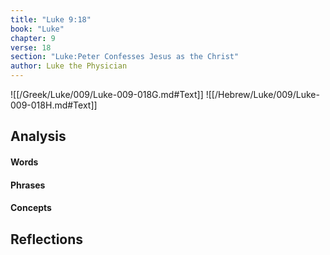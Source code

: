 ```yaml
---
title: "Luke 9:18"
book: "Luke"
chapter: 9
verse: 18
section: "Luke:Peter Confesses Jesus as the Christ"
author: Luke the Physician
---
```

![[/Greek/Luke/009/Luke-009-018G.md#Text]]
![[/Hebrew/Luke/009/Luke-009-018H.md#Text]]

## Analysis

#### Words

#### Phrases

#### Concepts

## Reflections

